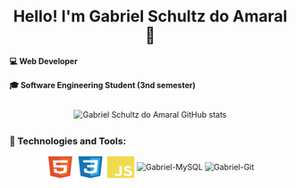 <div align="center">

# Hello! I'm Gabriel Schultz do Amaral 👋

</div>

<div align="left">

#### 💻 Web Developer

#### 🎓 Software Engineering Student (3nd semester)

</div>

##

<div align="center">

![Gabriel Schultz do Amaral GitHub stats](https://github-readme-stats.vercel.app/api?username=Schult1z&theme=dark&show_icons=true)

<!-- ![Top Langs](https://github-readme-stats.vercel.app/api/top-langs/?username=Schult1z&layout=compact&theme=dark) -->

</div>

##

### 🔧 Technologies and Tools:

<div align="center">

<div style="display: inline_block">
  <img align="center" width="50" height="40" alt="Gabriel-HTML5" src="https://raw.githubusercontent.com/devicons/devicon/master/icons/html5/html5-original.svg" />
  <img align="center" width="50" height="40" alt="Gabriel-CSS3" src="https://raw.githubusercontent.com/devicons/devicon/master/icons/css3/css3-original.svg" />
  <img align="center" width="50" height="40" alt="Gabriel-JavaScript" src="https://raw.githubusercontent.com/devicons/devicon/master/icons/javascript/javascript-plain.svg" />
  <img align="center" width="50" height="40" alt="Gabriel-MySQL" src="https://cdn.jsdelivr.net/gh/devicons/devicon/icons/mysql/mysql-original.svg" />
  <img align="center" width="50" height="40" alt="Gabriel-Git" src="https://cdn.jsdelivr.net/gh/devicons/devicon/icons/git/git-original.svg" />
</div>

</div>
